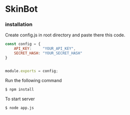 # SkinBot

### installation

Create config.js in root directory and paste there this code.

```js
const config = {
	API_KEY:     "YOUR_API_KEY",
	SECRET_HASH: "YOUR_SECRET_HASH"
}


module.exports = config;
```

Run the following command
```bash
$ npm install
```


To start server
```bash
$ node app.js
```
